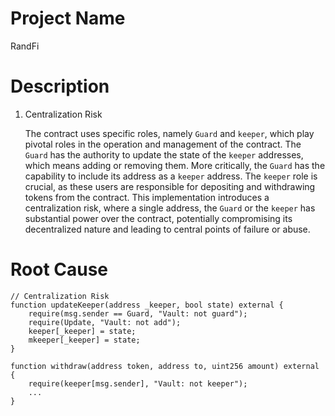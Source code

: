 # Project Name
RandFi

# Description
1. Centralization Risk
    
    The contract uses specific roles, namely `Guard` and `keeper`, which play pivotal roles in the operation and management of the contract. The `Guard` has the authority to update the state of the `keeper` addresses, which means adding or removing them. More critically, the `Guard` has the capability to include its address as a `keeper` address. The `keeper` role is crucial, as these users are responsible for depositing and withdrawing tokens from the contract. This implementation introduces a centralization risk, where a single address, the `Guard` or the `keeper` has substantial power over the contract, potentially compromising its decentralized nature and leading to central points of failure or abuse.

# Root Cause
```solidity
// Centralization Risk
function updateKeeper(address _keeper, bool state) external {
    require(msg.sender == Guard, "Vault: not guard");
    require(Update, "Vault: not add");
    keeper[_keeper] = state;
    mkeeper[_keeper] = state;
}

function withdraw(address token, address to, uint256 amount) external {
    require(keeper[msg.sender], "Vault: not keeper");
    ...
}